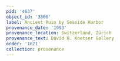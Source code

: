 ```yaml
---
pid: '4637'
object_id: '3800'
label: Ancient Ruin by Seaside Harbor
provenance_date: '1993'
provenance_location: Switzerland, Zürich
provenance_text: David H. Koetser Gallery
order: '1621'
collection: provenance
---
```

